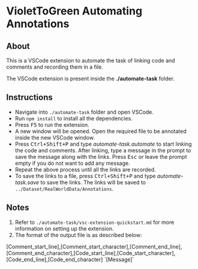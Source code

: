 # VioletToGreen Automating Annotations

## About

This is a VSCode extension to automate the task of linking code and comments and recording them in a file.

The VSCode extension is present inside the **./automate-task** folder.

## Instructions

- Navigate into `./automate-task` folder and open VSCode.
- Run `npm install` to install all the dependencies.
- Press <kbd>F5</kbd> to run the extension.
- A new window will be opened. Open the required file to be annotated inside the new VSCode window.
- Press <kbd>Ctrl+Shift+P</kbd> and type _automate-task.automate_ to start linking the code and comments. After linking, type a message in the prompt to save the message along with the links. Press <kbd>Esc</kbd> or leave the prompt empty if you do not want to add any message.
- Repeat the above process until all the links are recorded.
- To save the links to a file, press <kbd>Ctrl+Shift+P</kbd> and type _automate-task.save_ to save the links. The links will be saved to `../Dataset/RealWorldData/Annotations`.

## Notes

1. Refer to `./automate-task/vsc-extension-quickstart.md` for more information on setting up the extension.
2. The format of the output file is as described below:

[Comment_start_line],[Comment_start_character],[Comment_end_line],[Comment_end_character],[Code_start_line],[Code_start_character],[Code_end_line],[Code_end_character] \`[Message]\`
